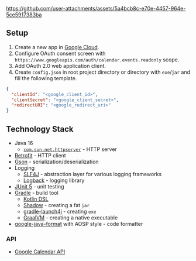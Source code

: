 https://github.com/user-attachments/assets/5a4bcb8c-e70e-4457-964e-5ce5917383ba

## Setup

1. Create a new app in [Google Cloud](https://console.cloud.google.com/projectcreate).
2. Configure OAuth consent screen with `https://www.googleapis.com/auth/calendar.events.readonly` scope.
3. Add OAuth 2.0 web application client.
4. Create `config.json` in root project directory or directory with `exe`/`jar` and fill the following template.

```json
{
  "clientId": "<google_client_id>",
  "clientSecret": "<google_client_secret>",
  "redirectURI": "<google_redirect_uri>"
}
```

## Technology Stack

- Java 16
  - [`com.sun.net.httpserver`](https://docs.oracle.com/javase/8/docs/jre/api/net/httpserver/spec/com/sun/net/httpserver/package-summary.html) - HTTP server
- [Retrofit](https://square.github.io/retrofit/) - HTTP client
- [Gson](https://github.com/google/gson) - serialization/deserialization
- Logging
  - [SLF4J](https://github.com/qos-ch/slf4j) - abstraction layer for various logging frameworks
  - [Logback](https://github.com/qos-ch/logback) - logging library
- [JUnit 5](https://junit.org/junit5/) - unit testing
- [Gradle](https://gradle.org/) - build tool
  - [Kotlin DSL](https://docs.gradle.org/current/userguide/kotlin_dsl.html)
  - [Shadow](https://github.com/GradleUp/shadow) - creating a fat `jar`
  - [gradle-launch4j](https://github.com/TheBoegl/gradle-launch4j) - creating `exe`
  - [GraalVM](https://www.graalvm.org/) - creating a native executable
- [google-java-format](https://github.com/google/google-java-format) with AOSP style - code formatter

### API

- [Google Calendar API](https://developers.google.com/calendar/api/guides/overview)
